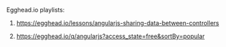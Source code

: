 Egghead.io playlists:


1) https://egghead.io/lessons/angularjs-sharing-data-between-controllers

2) https://egghead.io/q/angularjs?access_state=free&sortBy=popular
